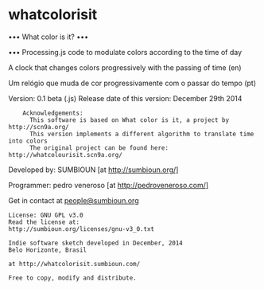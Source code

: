whatcolorisit
=============

••• What color is it? •••

••• Processing.js code to modulate colors according to the time of day

A clock that changes colors progressively with the passing of time (en)

Um relógio que muda de cor progressivamente com o passar do tempo (pt)

Version: 0.1 beta (.js)
Release date of this version: December 29th 2014
    
        Acknowledgements:
          This software is based on What color is it, a project by http://scn9a.org/
          This version implements a different algorithm to translate time into colors
          The original project can be found here: http://whatcolourisit.scn9a.org/

Developed by: SUMBIOUN [at http://sumbioun.org/]

Programmer: pedro veneroso [at http://pedroveneroso.com/]

Get in contact at people@sumbioun.org

    License: GNU GPL v3.0
    Read the license at:
    http://sumbioun.org/licenses/gnu-v3_0.txt

    Indie software sketch developed in December, 2014
    Belo Horizonte, Brasil

    at http://whatcolorisit.sumbioun.com/
    
    Free to copy, modify and distribute.
